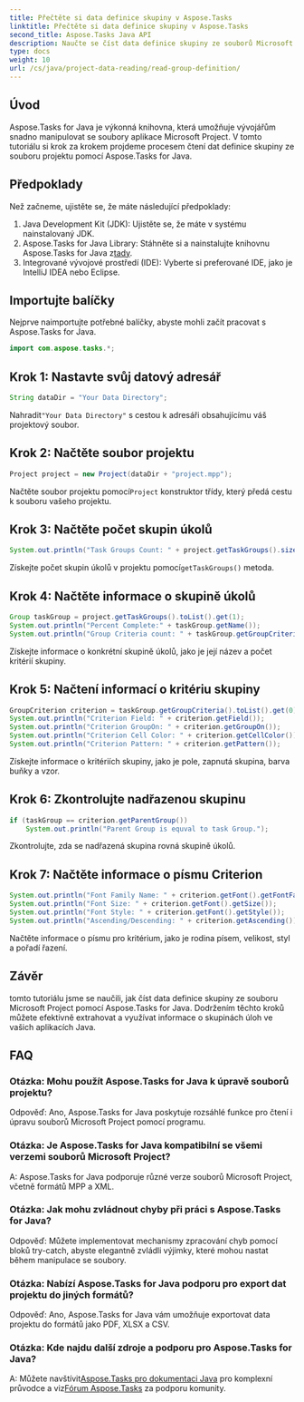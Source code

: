 ```yaml
---
title: Přečtěte si data definice skupiny v Aspose.Tasks
linktitle: Přečtěte si data definice skupiny v Aspose.Tasks
second_title: Aspose.Tasks Java API
description: Naučte se číst data definice skupiny ze souborů Microsoft Project pomocí Aspose.Tasks for Java. Postupujte podle našeho podrobného návodu.
type: docs
weight: 10
url: /cs/java/project-data-reading/read-group-definition/
---
```

## Úvod
Aspose.Tasks for Java je výkonná knihovna, která umožňuje vývojářům snadno manipulovat se soubory aplikace Microsoft Project. V tomto tutoriálu si krok za krokem projdeme procesem čtení dat definice skupiny ze souboru projektu pomocí Aspose.Tasks for Java.
## Předpoklady
Než začneme, ujistěte se, že máte následující předpoklady:
1. Java Development Kit (JDK): Ujistěte se, že máte v systému nainstalovaný JDK.
2.  Aspose.Tasks for Java Library: Stáhněte si a nainstalujte knihovnu Aspose.Tasks for Java z[tady](https://releases.aspose.com/tasks/java/).
3. Integrované vývojové prostředí (IDE): Vyberte si preferované IDE, jako je IntelliJ IDEA nebo Eclipse.

## Importujte balíčky
Nejprve naimportujte potřebné balíčky, abyste mohli začít pracovat s Aspose.Tasks for Java.
```java
import com.aspose.tasks.*;
```
## Krok 1: Nastavte svůj datový adresář
```java
String dataDir = "Your Data Directory";
```
 Nahradit`"Your Data Directory"` s cestou k adresáři obsahujícímu váš projektový soubor.
## Krok 2: Načtěte soubor projektu
```java
Project project = new Project(dataDir + "project.mpp");
```
 Načtěte soubor projektu pomocí`Project` konstruktor třídy, který předá cestu k souboru vašeho projektu.
## Krok 3: Načtěte počet skupin úkolů
```java
System.out.println("Task Groups Count: " + project.getTaskGroups().size());
```
 Získejte počet skupin úkolů v projektu pomocí`getTaskGroups()` metoda.
## Krok 4: Načtěte informace o skupině úkolů
```java
Group taskGroup = project.getTaskGroups().toList().get(1);
System.out.println("Percent Complete:" + taskGroup.getName());
System.out.println("Group Criteria count: " + taskGroup.getGroupCriteria().size());
```
Získejte informace o konkrétní skupině úkolů, jako je její název a počet kritérií skupiny.
## Krok 5: Načtení informací o kritériu skupiny
```java
GroupCriterion criterion = taskGroup.getGroupCriteria().toList().get(0);
System.out.println("Criterion Field: " + criterion.getField());
System.out.println("Criterion GroupOn: " + criterion.getGroupOn());
System.out.println("Criterion Cell Color: " + criterion.getCellColor());
System.out.println("Criterion Pattern: " + criterion.getPattern());
```
Získejte informace o kritériích skupiny, jako je pole, zapnutá skupina, barva buňky a vzor.
## Krok 6: Zkontrolujte nadřazenou skupinu
```java
if (taskGroup == criterion.getParentGroup())
    System.out.println("Parent Group is equval to task Group.");
```
Zkontrolujte, zda se nadřazená skupina rovná skupině úkolů.
## Krok 7: Načtěte informace o písmu Criterion
```java
System.out.println("Font Family Name: " + criterion.getFont().getFontFamily());
System.out.println("Font Size: " + criterion.getFont().getSize());
System.out.println("Font Style: " + criterion.getFont().getStyle());
System.out.println("Ascending/Descending: " + criterion.getAscending());
```
Načtěte informace o písmu pro kritérium, jako je rodina písem, velikost, styl a pořadí řazení.

## Závěr
tomto tutoriálu jsme se naučili, jak číst data definice skupiny ze souboru Microsoft Project pomocí Aspose.Tasks for Java. Dodržením těchto kroků můžete efektivně extrahovat a využívat informace o skupinách úloh ve vašich aplikacích Java.
## FAQ
### Otázka: Mohu použít Aspose.Tasks for Java k úpravě souborů projektu?
Odpověď: Ano, Aspose.Tasks for Java poskytuje rozsáhlé funkce pro čtení i úpravu souborů Microsoft Project pomocí programu.
### Otázka: Je Aspose.Tasks for Java kompatibilní se všemi verzemi souborů Microsoft Project?
A: Aspose.Tasks for Java podporuje různé verze souborů Microsoft Project, včetně formátů MPP a XML.
### Otázka: Jak mohu zvládnout chyby při práci s Aspose.Tasks for Java?
Odpověď: Můžete implementovat mechanismy zpracování chyb pomocí bloků try-catch, abyste elegantně zvládli výjimky, které mohou nastat během manipulace se soubory.
### Otázka: Nabízí Aspose.Tasks for Java podporu pro export dat projektu do jiných formátů?
Odpověď: Ano, Aspose.Tasks for Java vám umožňuje exportovat data projektu do formátů jako PDF, XLSX a CSV.
### Otázka: Kde najdu další zdroje a podporu pro Aspose.Tasks for Java?
 A: Můžete navštívit[Aspose.Tasks pro dokumentaci Java](https://reference.aspose.com/tasks/java/) pro komplexní průvodce a viz[Fórum Aspose.Tasks](https://forum.aspose.com/c/tasks/15) za podporu komunity.